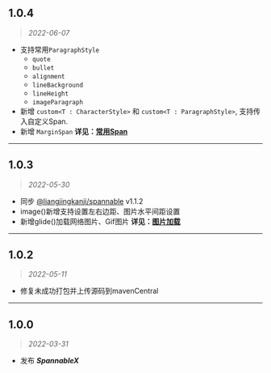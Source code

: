 ## 1.0.4

> *2022-06-07*

- 支持常用`ParagraphStyle`
    - `quote`
    - `bullet`
    - `alignment`
    - `lineBackground`
    - `lineHeight`
    - `imageParagraph`
- 新增 `custom<T : CharacterStyle>` 和 `custom<T : ParagraphStyle>`, 支持传入自定义Span.
- 新增 `MarginSpan`
**详见：[常用Span](https://txca.github.io/SpannableX/spans/)**

---

## 1.0.3

> *2022-05-30*

- 同步 [@liangjingkanji/spannable](https://github.com/liangjingkanji/spannable) v1.1.2
- image()新增支持设置左右边距、图片水平间距设置
- 新增glide()加载网络图片、Gif图片
**详见：[图片加载](https://txca.github.io/SpannableX/image/)**

---

## 1.0.2

> *2022-05-11*

- 修复未成功打包并上传源码到mavenCentral

---

## 1.0.0

> *2022-03-31*

- 发布 ***SpannableX***